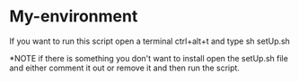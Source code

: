 # My-environment

If you want to run this script open a terminal ctrl+alt+t and type sh setUp.sh

*NOTE if there is something you don't want to install open the setUp.sh file and either comment it out or remove it and then run the script.
